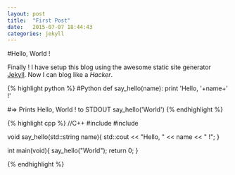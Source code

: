 ```yaml
---
layout: post
title:  "First Post"
date:   2015-07-07 18:44:43
categories: jekyll
---
```


#Hello, World !

Finally ! I have setup this blog using the awesome static site generator [Jekyll][jekyll]. Now I can blog like a *Hacker*.

{% highlight python %}
#Python
def say_hello(name):
  print 'Hello, '+name+' !'

#=> Prints Hello, World ! to STDOUT
say_hello('World')
{% endhighlight %}

{% highlight cpp %}
//C++
#include <iostream>
#include <string>


void say_hello(std::string name){
	std::cout << "Hello, " << name << " !";
}

int main(void){
	say_hello("World");
	return 0;
}

{% endhighlight %}


[jekyll]:      http://jekyllrb.com
[jekyll-gh]:   https://github.com/jekyll/jekyll
[jekyll-help]: https://github.com/jekyll/jekyll-help
